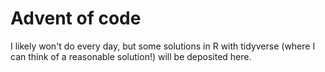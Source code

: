 # Advent of code

I likely won't do every day, but some solutions in R with tidyverse (where I can think of a reasonable solution!) will be deposited here.
